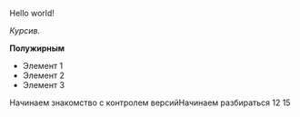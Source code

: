 Hello world!

*Курсив.*

**Полужирным**

* Элемент 1
* Элемент 2
* Элемент 3


Начинаем знакомство с контролем версийНачинаем разбираться
12
15
